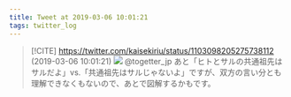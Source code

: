 ```yaml
---
title: Tweet at 2019-03-06 10:01:21
tags: twitter_log
---
```


> [!CITE] https://twitter.com/kaisekiriu/status/1103098205275738112 (2019-03-06 10:01:21)
> ![](https://twitter.com/kaisekiriu/status/1103098205275738112)
> @togetter_jp あと「ヒトとサルの共通祖先はサルだよ」vs.「共通祖先はサルじゃないよ」ですが、双方の言い分とも理解できなくもないので、あとで図解するかもです。
